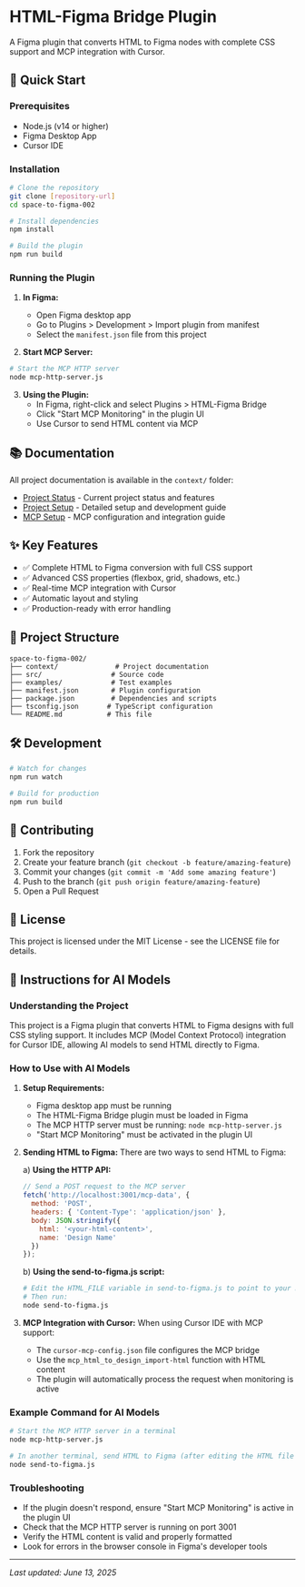 # HTML-Figma Bridge Plugin

A Figma plugin that converts HTML to Figma nodes with complete CSS support and MCP integration with Cursor.

## 🚀 Quick Start

### Prerequisites
- Node.js (v14 or higher)
- Figma Desktop App
- Cursor IDE

### Installation
```bash
# Clone the repository
git clone [repository-url]
cd space-to-figma-002

# Install dependencies
npm install

# Build the plugin
npm run build
```

### Running the Plugin

1. **In Figma:**
   - Open Figma desktop app
   - Go to Plugins > Development > Import plugin from manifest
   - Select the `manifest.json` file from this project

2. **Start MCP Server:**
```bash
# Start the MCP HTTP server
node mcp-http-server.js
```

3. **Using the Plugin:**
   - In Figma, right-click and select Plugins > HTML-Figma Bridge
   - Click "Start MCP Monitoring" in the plugin UI
   - Use Cursor to send HTML content via MCP

## 📚 Documentation

All project documentation is available in the `context/` folder:

- [Project Status](./context/PROJECT_STATUS.md) - Current project status and features
- [Project Setup](./context/PROJECT_SETUP.md) - Detailed setup and development guide
- [MCP Setup](./context/MCP_SETUP.md) - MCP configuration and integration guide

## ✨ Key Features

- ✅ Complete HTML to Figma conversion with full CSS support
- ✅ Advanced CSS properties (flexbox, grid, shadows, etc.)
- ✅ Real-time MCP integration with Cursor
- ✅ Automatic layout and styling
- ✅ Production-ready with error handling

## 📁 Project Structure

```
space-to-figma-002/
├── context/              # Project documentation
├── src/                 # Source code
├── examples/            # Test examples
├── manifest.json        # Plugin configuration
├── package.json         # Dependencies and scripts
├── tsconfig.json       # TypeScript configuration
└── README.md           # This file
```

## 🛠️ Development

```bash
# Watch for changes
npm run watch

# Build for production
npm run build
```

## 🤝 Contributing

1. Fork the repository
2. Create your feature branch (`git checkout -b feature/amazing-feature`)
3. Commit your changes (`git commit -m 'Add some amazing feature'`)
4. Push to the branch (`git push origin feature/amazing-feature`)
5. Open a Pull Request

## 📝 License

This project is licensed under the MIT License - see the LICENSE file for details.

## 🤖 Instructions for AI Models

### Understanding the Project
This project is a Figma plugin that converts HTML to Figma designs with full CSS styling support. It includes MCP (Model Context Protocol) integration for Cursor IDE, allowing AI models to send HTML directly to Figma.

### How to Use with AI Models

1. **Setup Requirements:**
   - Figma desktop app must be running
   - The HTML-Figma Bridge plugin must be loaded in Figma
   - The MCP HTTP server must be running: `node mcp-http-server.js`
   - "Start MCP Monitoring" must be activated in the plugin UI

2. **Sending HTML to Figma:**
   There are two ways to send HTML to Figma:

   a) **Using the HTTP API:**
   ```javascript
   // Send a POST request to the MCP server
   fetch('http://localhost:3001/mcp-data', {
     method: 'POST',
     headers: { 'Content-Type': 'application/json' },
     body: JSON.stringify({
       html: '<your-html-content>',
       name: 'Design Name'
     })
   });
   ```

   b) **Using the send-to-figma.js script:**
   ```bash
   # Edit the HTML_FILE variable in send-to-figma.js to point to your HTML file
   # Then run:
   node send-to-figma.js
   ```

3. **MCP Integration with Cursor:**
   When using Cursor IDE with MCP support:
   - The `cursor-mcp-config.json` file configures the MCP bridge
   - Use the `mcp_html_to_design_import-html` function with HTML content
   - The plugin will automatically process the request when monitoring is active

### Example Command for AI Models
```bash
# Start the MCP HTTP server in a terminal
node mcp-http-server.js

# In another terminal, send HTML to Figma (after editing the HTML file path)
node send-to-figma.js
```

### Troubleshooting
- If the plugin doesn't respond, ensure "Start MCP Monitoring" is active in the plugin UI
- Check that the MCP HTTP server is running on port 3001
- Verify the HTML content is valid and properly formatted
- Look for errors in the browser console in Figma's developer tools

---

*Last updated: June 13, 2025* 